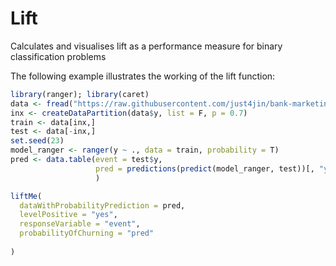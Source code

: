 # Lift
Calculates and visualises lift as a performance measure for binary classification problems

The following example illustrates the working of the lift function:

```R
library(ranger); library(caret)
data <- fread("https://raw.githubusercontent.com/just4jin/bank-marketing-prediction/master/data/bank_full.csv")
inx <- createDataPartition(data$y, list = F, p = 0.7)
train <- data[inx,]
test <- data[-inx,]
set.seed(23)
model_ranger <- ranger(y ~ ., data = train, probability = T)
pred <- data.table(event = test$y,
                   pred = predictions(predict(model_ranger, test))[, "yes"]
                   )

liftMe(
  dataWithProbabilityPrediction = pred, 
  levelPositive = "yes",
  responseVariable = "event", 
  probabilityOfChurning = "pred"
  
)
```
